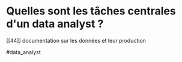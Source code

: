 # Quelles sont les tâches centrales d'un data analyst ?

[[44]] documentation sur les données et leur production

#data_analyst 